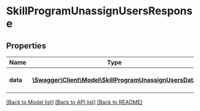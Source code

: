 # SkillProgramUnassignUsersResponse

## Properties
Name | Type | Description | Notes
------------ | ------------- | ------------- | -------------
**data** | [**\Swagger\Client\Model\SkillProgramUnassignUsersData**](SkillProgramUnassignUsersData.md) | Results of the assign process | 

[[Back to Model list]](../README.md#documentation-for-models) [[Back to API list]](../README.md#documentation-for-api-endpoints) [[Back to README]](../README.md)


